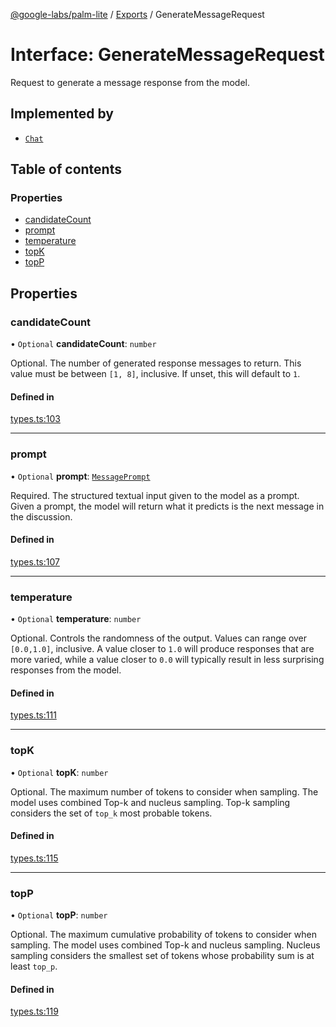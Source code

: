 [@google-labs/palm-lite](../README.md) / [Exports](../modules.md) / GenerateMessageRequest

# Interface: GenerateMessageRequest

Request to generate a message response from the model.

## Implemented by

- [`Chat`](../classes/Chat.md)

## Table of contents

### Properties

- [candidateCount](GenerateMessageRequest.md#candidatecount)
- [prompt](GenerateMessageRequest.md#prompt)
- [temperature](GenerateMessageRequest.md#temperature)
- [topK](GenerateMessageRequest.md#topk)
- [topP](GenerateMessageRequest.md#topp)

## Properties

### candidateCount

• `Optional` **candidateCount**: `number`

Optional. The number of generated response messages to return. This value must be between `[1, 8]`, inclusive. If unset, this will default to `1`.

#### Defined in

[types.ts:103](https://github.com/google/labs-prototypes/blob/99919d5/seeds/palm-lite/src/types.ts#L103)

___

### prompt

• `Optional` **prompt**: [`MessagePrompt`](MessagePrompt.md)

Required. The structured textual input given to the model as a prompt. Given a prompt, the model will return what it predicts is the next message in the discussion.

#### Defined in

[types.ts:107](https://github.com/google/labs-prototypes/blob/99919d5/seeds/palm-lite/src/types.ts#L107)

___

### temperature

• `Optional` **temperature**: `number`

Optional. Controls the randomness of the output. Values can range over `[0.0,1.0]`, inclusive. A value closer to `1.0` will produce responses that are more varied, while a value closer to `0.0` will typically result in less surprising responses from the model.

#### Defined in

[types.ts:111](https://github.com/google/labs-prototypes/blob/99919d5/seeds/palm-lite/src/types.ts#L111)

___

### topK

• `Optional` **topK**: `number`

Optional. The maximum number of tokens to consider when sampling. The model uses combined Top-k and nucleus sampling. Top-k sampling considers the set of `top_k` most probable tokens.

#### Defined in

[types.ts:115](https://github.com/google/labs-prototypes/blob/99919d5/seeds/palm-lite/src/types.ts#L115)

___

### topP

• `Optional` **topP**: `number`

Optional. The maximum cumulative probability of tokens to consider when sampling. The model uses combined Top-k and nucleus sampling. Nucleus sampling considers the smallest set of tokens whose probability sum is at least `top_p`.

#### Defined in

[types.ts:119](https://github.com/google/labs-prototypes/blob/99919d5/seeds/palm-lite/src/types.ts#L119)
